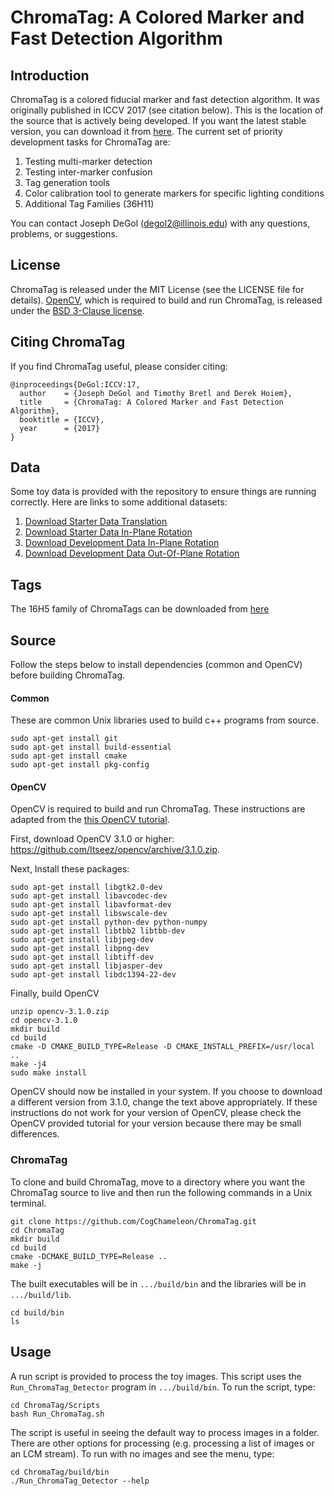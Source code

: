 # ChromaTag: A Colored Marker and Fast Detection Algorithm


## Introduction ##
ChromaTag is a colored fiducial marker and fast detection algorithm. It was originally published in ICCV 2017 (see citation below). This is the location of the source that is actively being developed. If you want the latest stable version, you can download it from [here](http://degol2.web.engr.illinois.edu/pages/ChromaTag_ICCV17.html). The current set of priority development tasks for ChromaTag are:
1. Testing multi-marker detection
2. Testing inter-marker confusion
3. Tag generation tools
4. Color calibration tool to generate markers for specific lighting conditions
5. Additional Tag Families (36H11)

You can contact Joseph DeGol (degol2@illinois.edu) with any questions, problems, or suggestions.

## License ##
ChromaTag is released under the MIT License (see the LICENSE file for details). [OpenCV](https://opencv.org/), which is required to build and run ChromaTag, is released under the [BSD 3-Clause license](https://opencv.org/license.html).


## Citing ChromaTag ##
If you find ChromaTag useful, please consider citing:
```
@inproceedings{DeGol:ICCV:17,
  author    = {Joseph DeGol and Timothy Bretl and Derek Hoiem},
  title     = {ChromaTag: A Colored Marker and Fast Detection Algorithm},
  booktitle = {ICCV},
  year      = {2017}
}
```

## Data ##
Some toy data is provided with the repository to ensure things are running correctly. Here are links to some additional datasets:  
1. [Download Starter Data Translation](https://uofi.box.com/shared/static/tzf7kabniv189oyqkprhej6ny7l3qatx.zip)  
2. [Download Starter Data In-Plane Rotation](https://uofi.box.com/shared/static/e4tv77nv0fshek6uasi6v0lr7ry5tt5k.zip)  
3. [Download Development Data In-Plane Rotation](https://uofi.box.com/shared/static/v9rrv8iny4ox1mky5btiw8d9fkrelp7m.zip)  
4. [Download Development Data Out-Of-Plane Rotation](https://uofi.box.com/shared/static/7gekssc211yc2z52r69m9q2za86pm0bi.zip)  


## Tags ##
The 16H5 family of ChromaTags can be downloaded from [here](https://www.dropbox.com/s/lkhcjtpnhrdsv76/ChromaTags_16H5.zip?dl=1)


## Source ## 
Follow the steps below to install dependencies (common and OpenCV) before building ChromaTag.

#### Common ####
These are common Unix libraries used to build c++ programs from source.
```
sudo apt-get install git
sudo apt-get install build-essential
sudo apt-get install cmake
sudo apt-get install pkg-config
```

#### OpenCV ####
OpenCV is required to build and run ChromaTag. These instructions are adapted from the [this OpenCV tutorial](http://docs.opencv.org/3.1.0/d7/d9f/tutorial_linux_install.html).

First, download OpenCV 3.1.0 or higher: https://github.com/Itseez/opencv/archive/3.1.0.zip.

Next, Install these packages:
```
sudo apt-get install libgtk2.0-dev 
sudo apt-get install libavcodec-dev 
sudo apt-get install libavformat-dev 
sudo apt-get install libswscale-dev
sudo apt-get install python-dev python-numpy 
sudo apt-get install libtbb2 libtbb-dev 
sudo apt-get install libjpeg-dev 
sudo apt-get install libpng-dev 
sudo apt-get install libtiff-dev 
sudo apt-get install libjasper-dev 
sudo apt-get install libdc1394-22-dev
```

Finally, build OpenCV
```
unzip opencv-3.1.0.zip
cd opencv-3.1.0
mkdir build
cd build
cmake -D CMAKE_BUILD_TYPE=Release -D CMAKE_INSTALL_PREFIX=/usr/local ..
make -j4
sudo make install
```

OpenCV should now be installed in your system. If you choose to download a different version from 3.1.0, change the text above appropriately. If these instructions do not work for your version of OpenCV, please check the OpenCV provided tutorial for your version because there may be small differences.


### ChromaTag ###
To clone and build ChromaTag, move to a directory where you want the ChromaTag source to live and then run the following commands in a Unix terminal.
```
git clone https://github.com/CogChameleon/ChromaTag.git
cd ChromaTag
mkdir build
cd build
cmake -DCMAKE_BUILD_TYPE=Release ..
make -j
```

The built executables will be in `.../build/bin` and the libraries will be in `.../build/lib`.
```
cd build/bin
ls
```


## Usage ##
A run script is provided to process the toy images. This script uses the `Run_ChromaTag_Detector` program in `.../build/bin`. To run the script, type:
```
cd ChromaTag/Scripts
bash Run_ChromaTag.sh
```

The script is useful in seeing the default way to process images in a folder. There are other options for processing (e.g. processing a list of images or an LCM stream). To run with no images and see the menu, type:
```
cd ChromaTag/build/bin
./Run_ChromaTag_Detector --help
```
